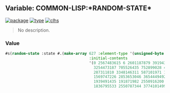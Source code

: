 ## Variable: COMMON-LISP:\*RANDOM-STATE\*
[![package](https://img.shields.io/badge/Package-COMMON--LISP-5f9ea0.svg?style=social&colorA=999999)](../) [![type](https://img.shields.io/badge/Type-Variable-5f9ea0.svg?style=social&colorA=999999)](../#variable) [![clhs](https://img.shields.io/badge/CLHS-*RANDOM--STATE*-5f9ea0.svg?style=social&colorA=999999)](http://www.lispworks.com/documentation/HyperSpec/Body/v_rnd_st.htm) 

> No description.

### Value
```cl
#s(random-state :state #.(make-array 627 :element-type '(unsigned-byte 32)
                                     :initial-contents
                                     '(0 2567483615 6 2601187879 3919438689 2270374771
                                       3254473187 705526435 752899028 4259895275 1635503293
                                       287311810 3348146311 587101971 1133963260 197444494
                                       1569747226 2853653046 3654449492 3823320007
                                       1939491435 191871982 2550916200 2586577334
                                       1836795533 2550787344 3774101499 499856526 ..)))
```

